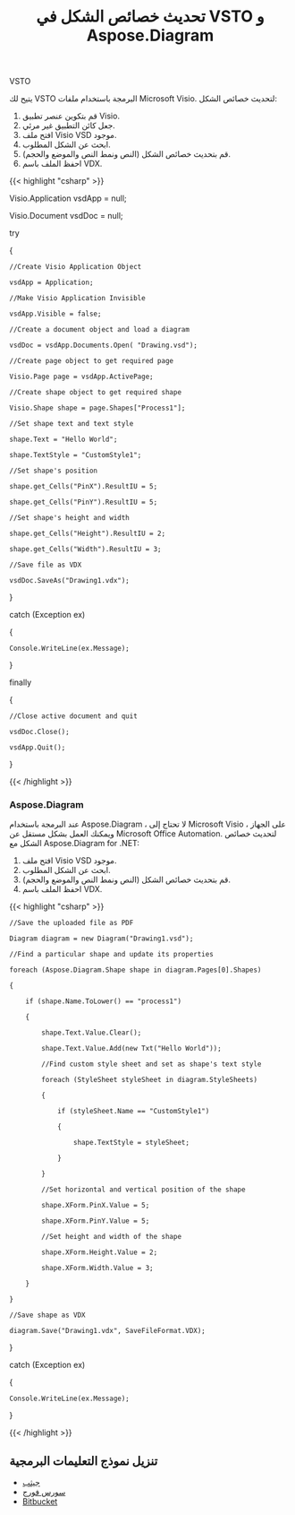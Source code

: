﻿---
title: تحديث خصائص الشكل في VSTO و Aspose.Diagram
type: docs
weight: 20
url: /ar/net/update-shape-properties-in-vsto-and-aspose-diagram/
---
VSTO

يتيح لك VSTO البرمجة باستخدام ملفات Microsoft Visio. لتحديث خصائص الشكل:

1. قم بتكوين عنصر تطبيق Visio.
1. جعل كائن التطبيق غير مرئي.
1. افتح ملف Visio VSD موجود.
1. ابحث عن الشكل المطلوب.
1. قم بتحديث خصائص الشكل (النص ونمط النص والموضع والحجم).
1. احفظ الملف باسم VDX.

{{< highlight "csharp" >}}

 Visio.Application vsdApp = null;

Visio.Document vsdDoc = null;

try

{

	//Create Visio Application Object

	vsdApp = Application;

	//Make Visio Application Invisible

	vsdApp.Visible = false;

	//Create a document object and load a diagram

	vsdDoc = vsdApp.Documents.Open( "Drawing.vsd");

	//Create page object to get required page

	Visio.Page page = vsdApp.ActivePage;

	//Create shape object to get required shape

	Visio.Shape shape = page.Shapes["Process1"];

	//Set shape text and text style

	shape.Text = "Hello World";

	shape.TextStyle = "CustomStyle1";

	//Set shape's position

	shape.get_Cells("PinX").ResultIU = 5;

	shape.get_Cells("PinY").ResultIU = 5;

	//Set shape's height and width

	shape.get_Cells("Height").ResultIU = 2;

	shape.get_Cells("Width").ResultIU = 3;

	//Save file as VDX

	vsdDoc.SaveAs("Drawing1.vdx");

}

catch (Exception ex)

{

	Console.WriteLine(ex.Message);

}

finally

{

	//Close active document and quit

	vsdDoc.Close();

	vsdApp.Quit();

}


{{< /highlight >}}
### **Aspose.Diagram**
عند البرمجة باستخدام Aspose.Diagram ، لا تحتاج إلى Microsoft Visio على الجهاز ، ويمكنك العمل بشكل مستقل عن Microsoft Office Automation. لتحديث خصائص الشكل مع Aspose.Diagram for .NET:

1. افتح ملف Visio VSD موجود.
1. ابحث عن الشكل المطلوب.
1. قم بتحديث خصائص الشكل (النص ونمط النص والموضع والحجم).
1. احفظ الملف باسم VDX.

{{< highlight "csharp" >}}

 	//Save the uploaded file as PDF

	Diagram diagram = new Diagram("Drawing1.vsd");

	//Find a particular shape and update its properties

	foreach (Aspose.Diagram.Shape shape in diagram.Pages[0].Shapes)

	{

		if (shape.Name.ToLower() == "process1")

		{

			shape.Text.Value.Clear();

			shape.Text.Value.Add(new Txt("Hello World"));

			//Find custom style sheet and set as shape's text style

			foreach (StyleSheet styleSheet in diagram.StyleSheets)

			{

				if (styleSheet.Name == "CustomStyle1")

				{

					shape.TextStyle = styleSheet;

				}

			}

			//Set horizontal and vertical position of the shape

			shape.XForm.PinX.Value = 5;

			shape.XForm.PinY.Value = 5;

			//Set height and width of the shape

			shape.XForm.Height.Value = 2;

			shape.XForm.Width.Value = 3;

		}

	}

	//Save shape as VDX

	diagram.Save("Drawing1.vdx", SaveFileFormat.VDX);

}

catch (Exception ex)

{

	Console.WriteLine(ex.Message);

}


{{< /highlight >}}
## **تنزيل نموذج التعليمات البرمجية**
- [جيثب](https://github.com/asposemarketplace/Aspose_for_VSTO/tree/master/Aspose.Diagram%20Vs%20VSTO%20Visio/Update%20shape%20properties)
- [سورس فورج](https://sourceforge.net/projects/asposevsto/files/Aspose.Diagram%20Vs%20VSTO%20Visio/Update%20shape%20properties%20%28Aspose.Diagram%29.zip/download)
- [Bitbucket](https://bitbucket.org/asposemarketplace/aspose-for-vsto/src/master/Aspose.Diagram%20Vs%20VSTO%20Visio/Update%20shape%20properties/)
